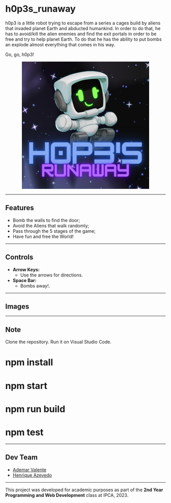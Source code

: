 # h0p3s_runaway

h0p3 is a little robot trying to escape from a series a cages build by aliens that invaded planet Earth and abducted humankind. In order to do that, he has to avoid/kill the alien enemies and find the exit portals in order to be free and try to help planet Earth. To do that he has the ability to put bombs an explode almost everything that comes in his way.

Go, go, h0p3!

<p align="center">
<img width="400" height="400" src="h0P3s_runaway/assets/imgs/hopes1.png">
</p>

---

## Features

- Bomb the walls to find the door;
- Avoid the Aliens that walk randomly;
- Pass through the 5 stages of the game;
- Have fun and free the World!
  
---

## Controls

- **Arrow Keys:**  
  - Use the arrows for directions.
- **Space Bar:**  
  - Bombs away!.  
  
---

## Images
<p align="center">
  
</p>


---

## Note

Clone the repository.
Run it on Visual Studio Code.

# npm install
# npm start
# npm run build
# npm test


---

## Dev Team

- [Ademar Valente](https://github.com/ademar1k82)
- [Henrique Azevedo](https://github.com/rkt2902)

---

This project was developed for academic purposes as part of the **2nd Year Programming and Web Development** class at IPCA, 2023.
